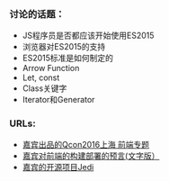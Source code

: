 ### 讨论的话题： ###
- JS程序员是否都应该开始使用ES2015
- 浏览器对ES2015的支持
- ES2015标准是如何制定的
- Arrow Function
- Let, const
- Class关键字
- Iterator和Generator

### URLs: ###
- [嘉宾出品的Qcon2016上海 前端专题](http://2016.qconshanghai.com/track/2974)
- [嘉宾对前端的构建部署的预言(文字版）](https://www.zhihu.com/question/34449620/answer/79028575)
- [嘉宾的开源项目Jedi](https://github.com/baixing/jedi)
